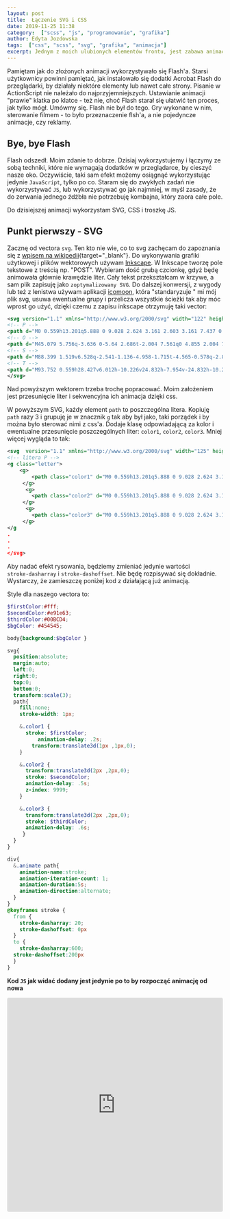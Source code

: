 ```yaml
---
layout: post
title:  Łączenie SVG i CSS
date: 2019-11-25 11:38
category:  ["scss", "js", "programowanie", "grafika"]
author: Edyta Jozdowska
tags:  ["css", "scss", "svg", "grafika", "animacja"]
excerpt: Jednym z moich ulubionych elementów frontu, jest zabawa animacją. W tym wpisie pokażę, jak można połączyć grafikę wektorową i zanimować ją poprzez wbudowane w css (czyli de facto przeglądarkę) mechanizm animacji czyli animation
---
```


Pamiętam jak do złożonych animacji wykorzystywało się Flash'a. Starsi użytkownicy powinni pamiętać, jak instalowało się dodatki Acrobat Flash do przeglądarki, by działały niektóre elementy lub nawet całe strony. 
Pisanie w ActionScript nie należało do najprzyjemniejszych. Ustawianie animacji "prawie" klatka po klatce - też nie, choć Flash starał się ułatwić ten proces, jak tylko mógł. Umówmy się. Flash nie był do tego. Gry wykonane w nim, sterowanie filmem - to było przeznaczenie flsh'a, a nie pojedyncze animacje, czy reklamy. 

## Bye, bye Flash
Flash odszedł. Moim zdanie to dobrze. Dzisiaj wykorzystujemy i łączymy ze sobą techniki, które nie wymagają dodatków w przeglądarce, by cieszyć nasze oko. Oczywiście, taki sam efekt możemy osiągnąć wykorzystując jedynie `JavaScript`, tylko po co. Staram się do zwykłych zadań nie wykorzystywać `JS`, lub wykorzystywać go jak najmniej, w myśl zasady, że do zerwania jednego źdźbła nie potrzebuję kombajna, który zaora całe pole. 

Do dzisiejszej animacji wykorzystam SVG, CSS i troszkę JS. 

## Punkt pierwszy - SVG
Zacznę od vectora `svg`. Ten kto nie wie, co to svg zachęcam do zapoznania się z [wpisem na wikipedii](https://pl.wikipedia.org/wiki/Scalable_Vector_Graphics){target="_blank"}.
Do wykonywania grafiki użytkowej i plików wektorowych używam [Inkscape](https://inkscape.org/). 
W Inkscape tworzę pole tekstowe z treścią np. "POST". Wybieram dość grubą czcionkę, gdyż będę animowała głównie krawędzie liter. Cały tekst przekształcam w krzywe, a sam plik zapisuję jako `zoptymalizowany SVG`. 
Do dalszej konwersji, z wygody lub też z lenistwa używam aplikacji [icomoon](https://icomoon.io/app), która "standaryzuje " mi mój plik svg, usuwa ewentualne grupy i przelicza wszystkie ścieżki tak aby móc wprost go użyć, dzięki czemu z zapisu inkscape otrzymuję taki vector:

```svg
<svg version="1.1" xmlns="http://www.w3.org/2000/svg" width="122" height="32" viewBox="0 0 122 32">
<!-- P -->
<path d="M0 0.559h13.201q5.888 0 9.028 2.624 3.161 2.603 3.161 7.437 0 4.855-3.161 7.479-3.14 2.603-9.028 2.603h-5.247v10.701h-7.954zM7.954 6.323v8.615h4.4q2.314 0 3.574-1.116 1.26-1.136 1.26-3.202t-1.26-3.181-3.574-1.116z"></path>
<!-- O -->
<path d="M45.079 5.756q-3.636 0-5.64 2.686t-2.004 7.561q0 4.855 2.004 7.541t5.64 2.686q3.657 0 5.66-2.686t2.004-7.541q0-4.876-2.004-7.561t-5.66-2.686zM45.079-0.008q7.437 0 11.652 4.256t4.214 11.755q0 7.479-4.214 11.734t-11.652 4.256q-7.417 0-11.652-4.256-4.214-4.256-4.214-11.734 0-7.499 4.214-11.755 4.235-4.256 11.652-4.256z"></path>
<!-- S -->
<path d="M88.399 1.519v6.528q-2.541-1.136-4.958-1.715t-4.565-0.578q-2.851 0-4.214 0.785t-1.363 2.438q0 1.24 0.909 1.942 0.93 0.682 3.347 1.178l3.388 0.682q5.144 1.033 7.313 3.14t2.169 5.991q0 5.103-3.037 7.603-3.016 2.479-9.234 2.479-2.934 0-5.888-0.558t-5.908-1.653v-6.714q2.954 1.57 5.702 2.376 2.768 0.785 5.33 0.785 2.603 0 3.987-0.868t1.384-2.479q0-1.446-0.95-2.231-0.93-0.785-3.739-1.405l-3.078-0.682q-4.628-0.992-6.776-3.161-2.128-2.169-2.128-5.846 0-4.607 2.975-7.086t8.553-2.479q2.541 0 5.227 0.393 2.686 0.372 5.557 1.136z"></path>
<!-- T -->
<path d="M93.752 0.559h28.427v6.012h-10.226v24.832h-7.954v-24.832h-10.247z"></path>
</svg>
```
Nad powyższym wektorem trzeba trochę popracować. Moim założeniem jest przesunięcie liter i sekwencyjna ich animacja dzięki css. 

W powyższym SVG, każdy element `path` to poszczególna litera. Kopiuję `path` razy 3 i grupuję je w znacznik `g` tak aby był jako, taki porządek i by można było sterować nimi z css'a. 
Dodaje klasę odpowiadającą za kolor i ewentualne przesunięcie poszczególnych liter: `color1`, `color2`, `color3`. Mniej więcej wygląda to tak:

```svg
<svg  version="1.1" xmlns="http://www.w3.org/2000/svg" width="125" height="40" viewBox="0 0 125 40">
<!-- litera P -->
<g class="letter">
    <g>
        <path class="color1" d="M0 0.559h13.201q5.888 0 9.028 2.624 3.161 2.603 3.161 7.437 0 4.855-3.161 7.479-3.14 2.603-9.028 2.603h-5.247v10.701h-7.954zM7.954 6.323v8.615h4.4q2.314 0 3.574-1.116 1.26-1.136 1.26-3.202t-1.26-3.181-3.574-1.116z"></path>
     </g>
      <g>
        <path class="color2" d="M0 0.559h13.201q5.888 0 9.028 2.624 3.161 2.603 3.161 7.437 0 4.855-3.161 7.479-3.14 2.603-9.028 2.603h-5.247v10.701h-7.954zM7.954 6.323v8.615h4.4q2.314 0 3.574-1.116 1.26-1.136 1.26-3.202t-1.26-3.181-3.574-1.116z"></path>
     </g>
      <g>
        <path class="color3" d="M0 0.559h13.201q5.888 0 9.028 2.624 3.161 2.603 3.161 7.437 0 4.855-3.161 7.479-3.14 2.603-9.028 2.603h-5.247v10.701h-7.954zM7.954 6.323v8.615h4.4q2.314 0 3.574-1.116 1.26-1.136 1.26-3.202t-1.26-3.181-3.574-1.116z"></path>
     </g>
</g
.
.
.
</svg>
```
Aby nadać efekt rysowania, będziemy zmieniać jedynie wartości `    stroke-dasharray` i `stroke-dashoffset`. Nie będę rozpisywać się dokładnie. Wystarczy, że zamieszczę poniżej kod z działającą już animacją.

Style dla naszego vectora to:

```scss
$firstColor:#fff;
$secondColor:#e91e63;
$thirdColor:#00BCD4;
$bgColor: #454545;

body{background:$bgColor }

svg{
  position:absolute;
  margin:auto;
  left:0;
  right:0;
  top:0;
  bottom:0;
  transform:scale(3);
  path{
    fill:none;
    stroke-width: 1px;

    &.color1 {
      stroke: $firstColor;
          animation-delay: .2s;
        transform:translate3d(1px ,1px,0);
    }

    &.color2 {
      transform:translate3d(2px ,2px,0);
      stroke: $secondColor;
      animation-delay: .5s;
      z-index: 9999;
    }

    &.color3 {
      transform:translate3d(2px ,2px,0);
      stroke: $thirdColor;
      animation-delay: .6s;
     }
  }
}

div{
  &.animate path{
    animation-name:stroke;
    animation-iteration-count: 1;
    animation-duration:5s;
    animation-direction:alternate;
  }
}
@keyframes stroke {
  from {
    stroke-dasharray: 20;
    stroke-dashoffset: 0px
  }
  to {
    stroke-dasharray:600;
  stroke-dashoffset:200px
  }
}
```

**Kod `JS` jak widać dodany jest jedynie po to by rozpocząć animację od nowa**

<iframe
     src="https://codesandbox.io/embed/static-6mti1?fontsize=14&hidenavigation=1&theme=dark&view=preview"
     style="width:100%; height:500px; border:0; border-radius: 4px; overflow:hidden;"
     title="static"
     allow="geolocation; microphone; camera; midi; vr; accelerometer; gyroscope; payment; ambient-light-sensor; encrypted-media; usb"
     sandbox="allow-modals allow-forms allow-popups allow-scripts allow-same-origin"
   ></iframe>


